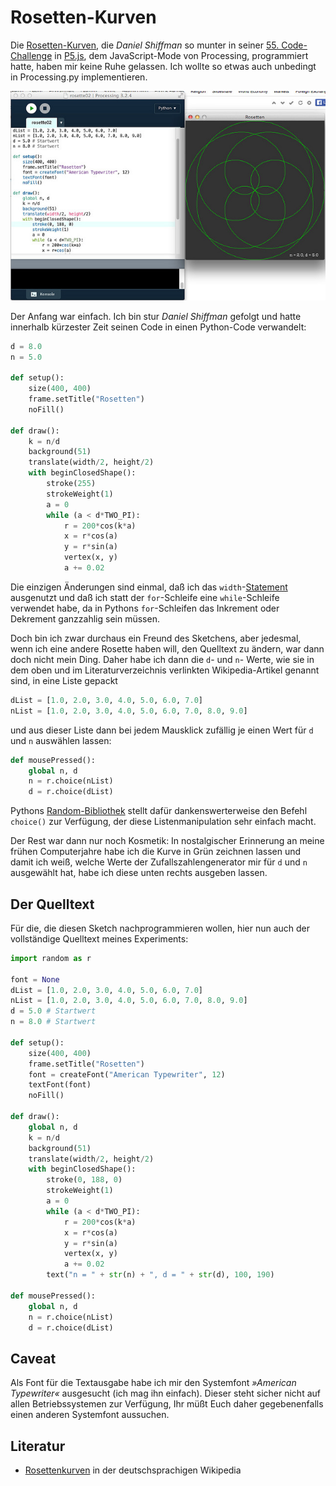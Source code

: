 # Rosetten-Kurven

Die [Rosetten-Kurven](https://de.wikipedia.org/wiki/Rosette_(Kurve)), die *Daniel Shiffman* so munter in seiner [55. Code-Challenge](http://blog.schockwellenreiter.de/2017/02/2017021003.html) in [P5.js](http://cognitiones.kantel-chaos-team.de/programmierung/creativecoding/processing/p5js.html), dem JavaScript-Mode von Processing, programmiert hatte, haben mir keine Ruhe gelassen. Ich wollte so etwas auch unbedingt in Processing.py implementieren.

[![Rosetten-Kurve](images/rosetten.jpg)](https://www.flickr.com/photos/schockwellenreiter/32045415483/)

Der Anfang war einfach. Ich bin stur *Daniel Shiffman* gefolgt und hatte innerhalb kürzester Zeit seinen Code in einen Python-Code verwandelt:

~~~python
d = 8.0
n = 5.0

def setup():
    size(400, 400)
    frame.setTitle("Rosetten")
    noFill()

def draw():
    k = n/d
    background(51)
    translate(width/2, height/2)
    with beginClosedShape():
        stroke(255)
        strokeWeight(1)
        a = 0
        while (a < d*TWO_PI):
            r = 200*cos(k*a)
            x = r*cos(a)
            y = r*sin(a)
            vertex(x, y)
            a += 0.02
~~~

Die einzigen Änderungen sind einmal, daß ich das `width`-[Statement](with.md) ausgenutzt und daß ich statt der `for`-Schleife eine `while`-Schleife verwendet habe, da in Pythons `for`-Schleifen das Inkrement oder Dekrement ganzzahlig sein müssen.

Doch bin ich zwar durchaus ein Freund des Sketchens, aber jedesmal, wenn ich eine andere Rosette haben will, den Quelltext zu ändern, war dann doch nicht mein Ding. Daher habe ich dann die `d`- und `n`- Werte, wie sie in dem oben und im Literaturverzeichnis verlinkten Wikipedia-Artikel genannt sind, in eine Liste gepackt

~~~python
dList = [1.0, 2.0, 3.0, 4.0, 5.0, 6.0, 7.0]
nList = [1.0, 2.0, 3.0, 4.0, 5.0, 6.0, 7.0, 8.0, 9.0]
~~~

und aus dieser Liste dann bei jedem Mausklick zufällig je einen Wert für `d` und `n` auswählen lassen:

~~~python
def mousePressed():
    global n, d
    n = r.choice(nList)
    d = r.choice(dList)
~~~

Pythons [Random-Bibliothek](https://docs.python.org/2/library/random.html) stellt dafür dankenswerterweise den Befehl `choice()` zur Verfügung, der diese Listenmanipulation sehr einfach macht.

Der Rest war dann nur noch Kosmetik: In nostalgischer Erinnerung an meine frühen Computerjahre habe ich die Kurve in Grün zeichnen lassen und damit ich weiß, welche Werte der Zufallszahlengenerator mir für `d` und `n` ausgewählt hat, habe ich diese unten rechts ausgeben lassen.

## Der Quelltext

Für die, die diesen Sketch nachprogrammieren wollen, hier nun auch der vollständige Quelltext meines Experiments:

~~~python
import random as r

font = None
dList = [1.0, 2.0, 3.0, 4.0, 5.0, 6.0, 7.0]
nList = [1.0, 2.0, 3.0, 4.0, 5.0, 6.0, 7.0, 8.0, 9.0]
d = 5.0 # Startwert
n = 8.0 # Startwert

def setup():
    size(400, 400)
    frame.setTitle("Rosetten")
    font = createFont("American Typewriter", 12)
    textFont(font)
    noFill()

def draw():
    global n, d
    k = n/d
    background(51)
    translate(width/2, height/2)
    with beginClosedShape():
        stroke(0, 188, 0)
        strokeWeight(1)
        a = 0
        while (a < d*TWO_PI):
            r = 200*cos(k*a)
            x = r*cos(a)
            y = r*sin(a)
            vertex(x, y)
            a += 0.02
        text("n = " + str(n) + ", d = " + str(d), 100, 190)

def mousePressed():
    global n, d
    n = r.choice(nList)
    d = r.choice(dList)
~~~

## Caveat

Als Font für die Textausgabe habe ich mir den Systemfont *»American Typewriter«* ausgesucht (ich mag ihn einfach). Dieser steht sicher nicht auf allen Betriebssystemen zur Verfügung, Ihr müßt Euch daher gegebenenfalls einen anderen Systemfont aussuchen.

## Literatur

- [Rosettenkurven](https://de.wikipedia.org/wiki/Rosette_(Kurve)) in der deutschsprachigen Wikipedia